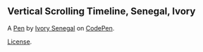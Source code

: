Vertical Scrolling Timeline, Senegal, Ivory
-------------------------------------------


A [Pen](http://codepen.io/pettygang/pen/EZaRMJ) by [Ivory Senegal](http://codepen.io/pettygang) on [CodePen](http://codepen.io/).

[License](http://codepen.io/pettygang/pen/EZaRMJ/license).